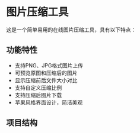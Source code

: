 # 图片压缩工具

这是一个简单易用的在线图片压缩工具，具有以下特点：

## 功能特性
- 支持PNG、JPG格式图片上传
- 可预览原图和压缩后的图片
- 显示压缩前后文件大小对比
- 支持自定义压缩比例
- 支持压缩后图片下载
- 苹果风格界面设计，简洁美观

## 项目结构 